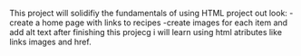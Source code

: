 This project will solidifiy the fundamentals of using HTML
project out look:
-create a home page with links to recipes
-create images for each item and add alt text
after finishing this projecg i will learn using html atributes like links images and href.